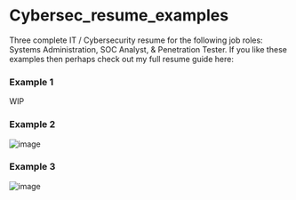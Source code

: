 # Cybersec_resume_examples
Three complete IT / Cybersecurity resume for the following job roles: Systems Administration, SOC Analyst, &amp; Penetration Tester. If you like these examples then perhaps check out my full resume guide here: 
### Example 1
WIP
### Example 2
![image](https://github.com/HiroNewf/Cybersec_resume_examples/assets/64501695/85e9d9d9-ea42-4ad4-85fd-2239ba9db125)
### Example 3
![image](https://github.com/HiroNewf/Cybersec_resume_examples/assets/64501695/f0e6e3b9-4620-4311-9a9b-491e1a953be6)

